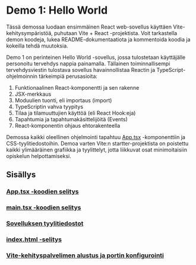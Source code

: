 # Demo 1: Hello World

Tässä demossa luodaan ensimmäinen React web-sovellus käyttäen Vite-kehitysympäristöä, puhutaan Vite + React -projektista. Voit tarkastella demon koodeja, lukea README-dokumentaatiota ja kommentoida koodia ja kokeilla tehdä muutoksia.

Demo 1 on perinteinen Hello World -sovellus, jossa tulostetaan käyttäjälle personoitu tervehdys nappia painamalla. Tällainen toiminnallisempi tervehdysviestin tulostava sovellus havainnollistaa Reactin ja TypeScript-ohjelmoinnin tärkeimpiä perusasioita:

1. Funktionaalinen React-komponentti ja sen rakenne
2. JSX-merkkaus
3. Moduulien tuonti, eli importaus (import)
4. TypeScriptin vahva tyypitys
5. Tilaa ja tilamuuttujien käyttöä (eli React Hook:eja)
6. Tapahtumia ja tapahtumakäsittelijöitä (Events)
7. React-komponentin ohjaus ehtorakenteella

Demossa kaikki oleellinen ohjelmointi tapahtuu [App.tsx](./src/App.tsx) -komponenttiin ja CSS-tyylitiedostoihin. Demoa varten Vite:n startter-projektista on poistettu kaikki ylimääräinen grafiikka ja tyylittelyt, jotta liikkuvat osat minimoitaisiin opiskelun helpottamiseksi.

## Sisällys

### [App.tsx -koodien selitys](./readme/APP.TSX-KOODIT.md)
### [main.tsx -koodien selitys](./readme/MAIN.TSX-KOODIT.md)
### [Sovelluksen tyylitiedostot](./readme/TYYLIT.md)
### [index.html -selitys](./readme/INDEX.HTML-KOODIT.md)
### [Vite-kehityspalvelimen alustus ja portin konfigurointi](./readme/VITE-KONFIGUROINTI.md)